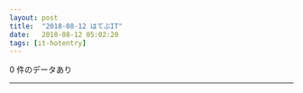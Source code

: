 ```yaml
---
layout: post
title:  "2018-08-12 はてぶIT"
date:   2018-08-12 05:02:20
tags: [it-hotentry]
---
```

0 件のデータあり

<hr>
